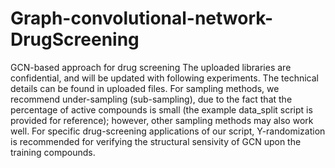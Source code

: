 # Graph-convolutional-network-DrugScreening
GCN-based approach for drug screening
The uploaded libraries are confidential, and will be updated with following experiments.
The technical details can be found in uploaded files.
For sampling methods, we recommend under-sampling (sub-sampling), due to the fact that the percentage of active compounds is small (the example data_split script is provided for reference); however, other sampling methods may also work well.
For specific drug-screening applications of our script, Y-randomization is recommended for verifying the structural sensivity of GCN upon the training compounds.
